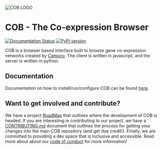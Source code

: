 ![COB LOGO](https://s3-us-west-2.amazonaws.com/camoco/COBLogo.png)

# COB - The Co-expression Browser

[![Documentation Status](https://readthedocs.org/projects/linkageio-cob/badge/?version=latest)](https://linkageio-cob.readthedocs.io/en/latest/?badge=latest)
[![PyPI version](https://badge.fury.io/py/camoco-cob.svg)](https://badge.fury.io/py/camoco-cob)

COB is a browser based interface built to browse gene co-expression
networks created by [Camoco](https://github.com/LinkageIO/Camoco). The client
is written in javascript, and the server is written in python.

## Documentation
Documentation on how to install/run/configure COB can be found
[here](https://linkageio-cob.readthedocs.io/en/latest/).

## Want to get involved and contribute?
We have a project [RoadMap](https://github.com/LinkageIO/cob/issues/85) that outlines where the development of 
COB is headed. If you are interesting in contributing to our project, we have a [CONTRIBUTING.md](https://github.com/LinkageIO/cob/blob/master/CONTRIBUTING.md) document that outlines the process for getting your changes into the main COB 
repository (and get due credit!). Finally, we are committed to providing a dev space that is inclusive and accessible. 
Read more about about our [code of conduct](https://github.com/LinkageIO/cob/blob/master/CODE_OF_CONDUCT.md) for more information!


